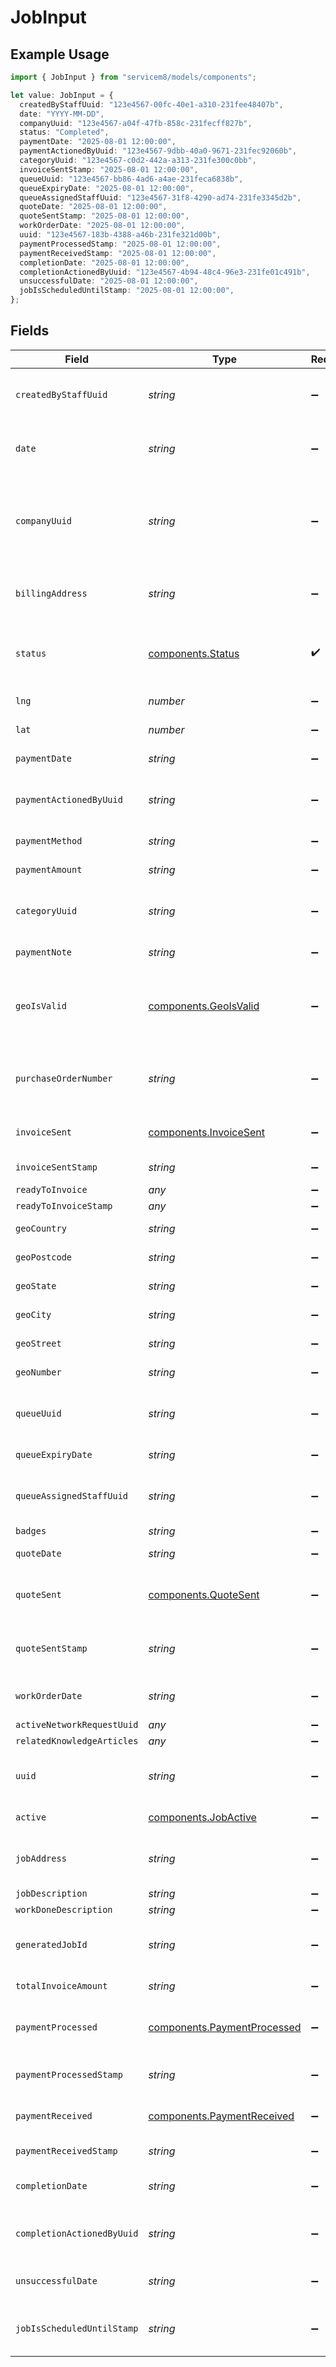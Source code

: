 # JobInput

## Example Usage

```typescript
import { JobInput } from "servicem8/models/components";

let value: JobInput = {
  createdByStaffUuid: "123e4567-00fc-40e1-a310-231fee48407b",
  date: "YYYY-MM-DD",
  companyUuid: "123e4567-a04f-47fb-858c-231fecff827b",
  status: "Completed",
  paymentDate: "2025-08-01 12:00:00",
  paymentActionedByUuid: "123e4567-9dbb-40a0-9671-231fec92060b",
  categoryUuid: "123e4567-c0d2-442a-a313-231fe300c0bb",
  invoiceSentStamp: "2025-08-01 12:00:00",
  queueUuid: "123e4567-bb86-4ad6-a4ae-231feca6838b",
  queueExpiryDate: "2025-08-01 12:00:00",
  queueAssignedStaffUuid: "123e4567-31f8-4290-ad74-231fe3345d2b",
  quoteDate: "2025-08-01 12:00:00",
  quoteSentStamp: "2025-08-01 12:00:00",
  workOrderDate: "2025-08-01 12:00:00",
  uuid: "123e4567-183b-4388-a46b-231fe321d00b",
  paymentProcessedStamp: "2025-08-01 12:00:00",
  paymentReceivedStamp: "2025-08-01 12:00:00",
  completionDate: "2025-08-01 12:00:00",
  completionActionedByUuid: "123e4567-4b94-48c4-96e3-231fe01c491b",
  unsuccessfulDate: "2025-08-01 12:00:00",
  jobIsScheduledUntilStamp: "2025-08-01 12:00:00",
};
```

## Fields

| Field                                                                                                                                                                                     | Type                                                                                                                                                                                      | Required                                                                                                                                                                                  | Description                                                                                                                                                                               | Example                                                                                                                                                                                   |
| ----------------------------------------------------------------------------------------------------------------------------------------------------------------------------------------- | ----------------------------------------------------------------------------------------------------------------------------------------------------------------------------------------- | ----------------------------------------------------------------------------------------------------------------------------------------------------------------------------------------- | ----------------------------------------------------------------------------------------------------------------------------------------------------------------------------------------- | ----------------------------------------------------------------------------------------------------------------------------------------------------------------------------------------- |
| `createdByStaffUuid`                                                                                                                                                                      | *string*                                                                                                                                                                                  | :heavy_minus_sign:                                                                                                                                                                        | UUID of the staff member who created this job. Records which staff member initially added the job to the system.                                                                          | 123e4567-00fc-40e1-a310-231fee48407b                                                                                                                                                      |
| `date`                                                                                                                                                                                    | *string*                                                                                                                                                                                  | :heavy_minus_sign:                                                                                                                                                                        | The date the job was created or scheduled. Used for organizing jobs chronologically and for reference in reports.                                                                         | YYYY-MM-DD                                                                                                                                                                                |
| `companyUuid`                                                                                                                                                                             | *string*                                                                                                                                                                                  | :heavy_minus_sign:                                                                                                                                                                        | UUID reference to the client/company record associated with this job. Links the job to a client in the system, establishing the client-job relationship for billing and contact purposes. | 123e4567-a04f-47fb-858c-231fecff827b                                                                                                                                                      |
| `billingAddress`                                                                                                                                                                          | *string*                                                                                                                                                                                  | :heavy_minus_sign:                                                                                                                                                                        | The address where invoices and billing information should be sent. If not specified, defaults to the job address.                                                                         |                                                                                                                                                                                           |
| `status`                                                                                                                                                                                  | [components.Status](../../models/components/status.md)                                                                                                                                    | :heavy_check_mark:                                                                                                                                                                        | Current status of the job. Controls where the Job appears in the Dispatch Board..  Valid values are [Quote,Work Order,Unsuccessful,Completed]                                             |                                                                                                                                                                                           |
| `lng`                                                                                                                                                                                     | *number*                                                                                                                                                                                  | :heavy_minus_sign:                                                                                                                                                                        | The longitude coordinate of the job location.                                                                                                                                             |                                                                                                                                                                                           |
| `lat`                                                                                                                                                                                     | *number*                                                                                                                                                                                  | :heavy_minus_sign:                                                                                                                                                                        | The latitude coordinate of the job location.                                                                                                                                              |                                                                                                                                                                                           |
| `paymentDate`                                                                                                                                                                             | *string*                                                                                                                                                                                  | :heavy_minus_sign:                                                                                                                                                                        | Not used. Refer to JobPayment endpoint.                                                                                                                                                   | 2025-08-01 12:00:00                                                                                                                                                                       |
| `paymentActionedByUuid`                                                                                                                                                                   | *string*                                                                                                                                                                                  | :heavy_minus_sign:                                                                                                                                                                        | Not used. Refer to JobPayment endpoint.                                                                                                                                                   | 123e4567-9dbb-40a0-9671-231fec92060b                                                                                                                                                      |
| `paymentMethod`                                                                                                                                                                           | *string*                                                                                                                                                                                  | :heavy_minus_sign:                                                                                                                                                                        | Not used. Refer to JobPayment endpoint.                                                                                                                                                   |                                                                                                                                                                                           |
| `paymentAmount`                                                                                                                                                                           | *string*                                                                                                                                                                                  | :heavy_minus_sign:                                                                                                                                                                        | Not used. Refer to JobPayment endpoint.                                                                                                                                                   |                                                                                                                                                                                           |
| `categoryUuid`                                                                                                                                                                            | *string*                                                                                                                                                                                  | :heavy_minus_sign:                                                                                                                                                                        | UUID reference to the job category this job belongs to. Categories help organize jobs by type of work or department.                                                                      | 123e4567-c0d2-442a-a313-231fe300c0bb                                                                                                                                                      |
| `paymentNote`                                                                                                                                                                             | *string*                                                                                                                                                                                  | :heavy_minus_sign:                                                                                                                                                                        | Not used. Refer to JobPayment endpoint.                                                                                                                                                   |                                                                                                                                                                                           |
| `geoIsValid`                                                                                                                                                                              | [components.GeoIsValid](../../models/components/geoisvalid.md)                                                                                                                            | :heavy_minus_sign:                                                                                                                                                                        | Indicates whether the geocoding for the job address is valid. If this is false, the lat, lng, and other geo_ fields should not be used. (Read only).  Valid values are [0,1]              |                                                                                                                                                                                           |
| `purchaseOrderNumber`                                                                                                                                                                     | *string*                                                                                                                                                                                  | :heavy_minus_sign:                                                                                                                                                                        | Client purchase order reference number for this job. Used for cross-referencing with external accounting or order management systems.                                                     |                                                                                                                                                                                           |
| `invoiceSent`                                                                                                                                                                             | [components.InvoiceSent](../../models/components/invoicesent.md)                                                                                                                          | :heavy_minus_sign:                                                                                                                                                                        | Indicates whether an invoice has been sent for this job. (Read only).  Valid values are [0,1]                                                                                             |                                                                                                                                                                                           |
| `invoiceSentStamp`                                                                                                                                                                        | *string*                                                                                                                                                                                  | :heavy_minus_sign:                                                                                                                                                                        | The date and time when the invoice was sent. (Read only)                                                                                                                                  | 2025-08-01 12:00:00                                                                                                                                                                       |
| `readyToInvoice`                                                                                                                                                                          | *any*                                                                                                                                                                                     | :heavy_minus_sign:                                                                                                                                                                        | DEPRECATED                                                                                                                                                                                |                                                                                                                                                                                           |
| `readyToInvoiceStamp`                                                                                                                                                                     | *any*                                                                                                                                                                                     | :heavy_minus_sign:                                                                                                                                                                        | DEPRECATED                                                                                                                                                                                |                                                                                                                                                                                           |
| `geoCountry`                                                                                                                                                                              | *string*                                                                                                                                                                                  | :heavy_minus_sign:                                                                                                                                                                        | The country field of the job address. (Read only)                                                                                                                                         |                                                                                                                                                                                           |
| `geoPostcode`                                                                                                                                                                             | *string*                                                                                                                                                                                  | :heavy_minus_sign:                                                                                                                                                                        | The postcode/ZIP code field of the job address. (Read only)                                                                                                                               |                                                                                                                                                                                           |
| `geoState`                                                                                                                                                                                | *string*                                                                                                                                                                                  | :heavy_minus_sign:                                                                                                                                                                        | The state/province field of the job address. (Read only)                                                                                                                                  |                                                                                                                                                                                           |
| `geoCity`                                                                                                                                                                                 | *string*                                                                                                                                                                                  | :heavy_minus_sign:                                                                                                                                                                        | The city/suburb field of the job address. (Read only)                                                                                                                                     |                                                                                                                                                                                           |
| `geoStreet`                                                                                                                                                                               | *string*                                                                                                                                                                                  | :heavy_minus_sign:                                                                                                                                                                        | The street name field of the job address. (Read only)                                                                                                                                     |                                                                                                                                                                                           |
| `geoNumber`                                                                                                                                                                               | *string*                                                                                                                                                                                  | :heavy_minus_sign:                                                                                                                                                                        | The street number field of the job address. (Read only)                                                                                                                                   |                                                                                                                                                                                           |
| `queueUuid`                                                                                                                                                                               | *string*                                                                                                                                                                                  | :heavy_minus_sign:                                                                                                                                                                        | The UUID of the queue this job belongs to.                                                                                                                                                | 123e4567-bb86-4ad6-a4ae-231feca6838b                                                                                                                                                      |
| `queueExpiryDate`                                                                                                                                                                         | *string*                                                                                                                                                                                  | :heavy_minus_sign:                                                                                                                                                                        | The date and time when the job expires from the queue.                                                                                                                                    | 2025-08-01 12:00:00                                                                                                                                                                       |
| `queueAssignedStaffUuid`                                                                                                                                                                  | *string*                                                                                                                                                                                  | :heavy_minus_sign:                                                                                                                                                                        | The UUID of the staff member assigned to this job in the queue.                                                                                                                           | 123e4567-31f8-4290-ad74-231fe3345d2b                                                                                                                                                      |
| `badges`                                                                                                                                                                                  | *string*                                                                                                                                                                                  | :heavy_minus_sign:                                                                                                                                                                        | JSON Array of Badge UUIDs                                                                                                                                                                 |                                                                                                                                                                                           |
| `quoteDate`                                                                                                                                                                               | *string*                                                                                                                                                                                  | :heavy_minus_sign:                                                                                                                                                                        | The date and time that the job status was changed to Quote.                                                                                                                               | 2025-08-01 12:00:00                                                                                                                                                                       |
| `quoteSent`                                                                                                                                                                               | [components.QuoteSent](../../models/components/quotesent.md)                                                                                                                              | :heavy_minus_sign:                                                                                                                                                                        | Boolean flag indicating whether a quote has been sent to the client for this job. (Read only).  Valid values are [0,1]                                                                    |                                                                                                                                                                                           |
| `quoteSentStamp`                                                                                                                                                                          | *string*                                                                                                                                                                                  | :heavy_minus_sign:                                                                                                                                                                        | Timestamp when the quote was sent to the client. Format is YYYY-MM-DD HH:MM:SS. (Read only)                                                                                               | 2025-08-01 12:00:00                                                                                                                                                                       |
| `workOrderDate`                                                                                                                                                                           | *string*                                                                                                                                                                                  | :heavy_minus_sign:                                                                                                                                                                        | The date and time that the job status was changed to Work Order.                                                                                                                          | 2025-08-01 12:00:00                                                                                                                                                                       |
| `activeNetworkRequestUuid`                                                                                                                                                                | *any*                                                                                                                                                                                     | :heavy_minus_sign:                                                                                                                                                                        | DEPRECATED                                                                                                                                                                                |                                                                                                                                                                                           |
| `relatedKnowledgeArticles`                                                                                                                                                                | *any*                                                                                                                                                                                     | :heavy_minus_sign:                                                                                                                                                                        | DEPRECATED                                                                                                                                                                                |                                                                                                                                                                                           |
| `uuid`                                                                                                                                                                                    | *string*                                                                                                                                                                                  | :heavy_minus_sign:                                                                                                                                                                        | Unique identifier for this record                                                                                                                                                         | 123e4567-183b-4388-a46b-231fe321d00b                                                                                                                                                      |
| `active`                                                                                                                                                                                  | [components.JobActive](../../models/components/jobactive.md)                                                                                                                              | :heavy_minus_sign:                                                                                                                                                                        | Record active/deleted flag.  Valid values are [0,1]                                                                                                                                       |                                                                                                                                                                                           |
| `jobAddress`                                                                                                                                                                              | *string*                                                                                                                                                                                  | :heavy_minus_sign:                                                                                                                                                                        | Physical address where the job is to be performed. This address is used for geocoding to place the job on the map.                                                                        |                                                                                                                                                                                           |
| `jobDescription`                                                                                                                                                                          | *string*                                                                                                                                                                                  | :heavy_minus_sign:                                                                                                                                                                        | N/A                                                                                                                                                                                       |                                                                                                                                                                                           |
| `workDoneDescription`                                                                                                                                                                     | *string*                                                                                                                                                                                  | :heavy_minus_sign:                                                                                                                                                                        | Email Address                                                                                                                                                                             |                                                                                                                                                                                           |
| `generatedJobId`                                                                                                                                                                          | *string*                                                                                                                                                                                  | :heavy_minus_sign:                                                                                                                                                                        | System-generated unique job identifier. This is read-only and automatically assigned when a job is created. (Read only)                                                                   |                                                                                                                                                                                           |
| `totalInvoiceAmount`                                                                                                                                                                      | *string*                                                                                                                                                                                  | :heavy_minus_sign:                                                                                                                                                                        | The total amount to be invoiced for this job.                                                                                                                                             |                                                                                                                                                                                           |
| `paymentProcessed`                                                                                                                                                                        | [components.PaymentProcessed](../../models/components/paymentprocessed.md)                                                                                                                | :heavy_minus_sign:                                                                                                                                                                        | Indicates whether the job has been exported to the connected Accounting Package..  Valid values are [0,1]                                                                                 |                                                                                                                                                                                           |
| `paymentProcessedStamp`                                                                                                                                                                   | *string*                                                                                                                                                                                  | :heavy_minus_sign:                                                                                                                                                                        | The date and time the job has been exported to the connected Accounting Package.                                                                                                          | 2025-08-01 12:00:00                                                                                                                                                                       |
| `paymentReceived`                                                                                                                                                                         | [components.PaymentReceived](../../models/components/paymentreceived.md)                                                                                                                  | :heavy_minus_sign:                                                                                                                                                                        | Indicates whether full payment has been received for this job..  Valid values are [0,1]                                                                                                   |                                                                                                                                                                                           |
| `paymentReceivedStamp`                                                                                                                                                                    | *string*                                                                                                                                                                                  | :heavy_minus_sign:                                                                                                                                                                        | The date and time when full payment was received.                                                                                                                                         | 2025-08-01 12:00:00                                                                                                                                                                       |
| `completionDate`                                                                                                                                                                          | *string*                                                                                                                                                                                  | :heavy_minus_sign:                                                                                                                                                                        | The date and time that the job status was changed to Completed.                                                                                                                           | 2025-08-01 12:00:00                                                                                                                                                                       |
| `completionActionedByUuid`                                                                                                                                                                | *string*                                                                                                                                                                                  | :heavy_minus_sign:                                                                                                                                                                        | UUID of the staff member who marked this job as completed. References a staff record in the system.                                                                                       | 123e4567-4b94-48c4-96e3-231fe01c491b                                                                                                                                                      |
| `unsuccessfulDate`                                                                                                                                                                        | *string*                                                                                                                                                                                  | :heavy_minus_sign:                                                                                                                                                                        | The date and time that the job status was changed to Unsuccessful.                                                                                                                        | 2025-08-01 12:00:00                                                                                                                                                                       |
| `jobIsScheduledUntilStamp`                                                                                                                                                                | *string*                                                                                                                                                                                  | :heavy_minus_sign:                                                                                                                                                                        | The end date/time of the last scheduled activity for this job. After this date, the job is considered Unscheduled.                                                                        | 2025-08-01 12:00:00                                                                                                                                                                       |